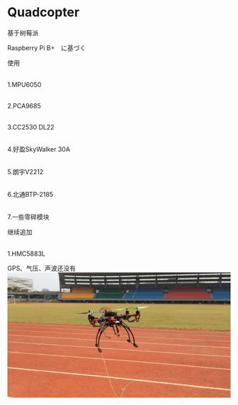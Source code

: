# Quadcopter
基于树莓派<p>
Raspberry Pi B+　に基づく<p>
使用 <p>
      <br>1.MPU6050<p>
      <br>2.PCA9685<p>
      <br>3.CC2530 DL22<p>
      <br>4.好盈SkyWalker 30A<p>
      <br>5.朗宇V2212<p>
      <br>6.北通BTP-2185<p>
      <br>7.一些零碎模块<p>
继续追加<p>
      <br>1.HMC5883L<p>
GPS、气压、声波还没有
![fly](https://github.com/Nonikka/Quadcopter/blob/master/test/IMG_1100.jpg?raw=true)
